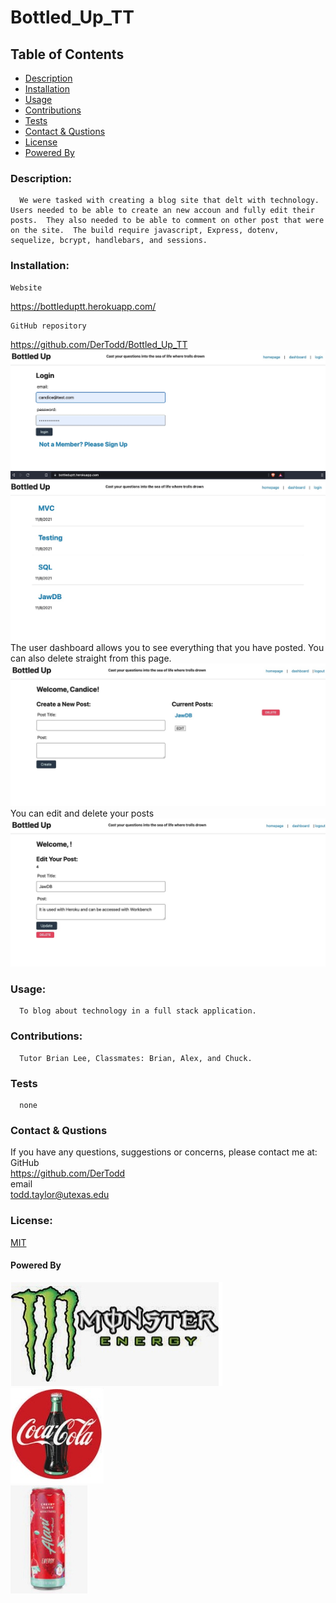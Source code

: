 # Bottled_Up_TT


  ## Table of Contents
  * [Description](#descrip)
  * [Installation](#install)
  * [Usage](#usage)
  * [Contributions](#contri)
  * [Tests](#tests)
  * [Contact & Qustions](#contact)
  * [License](#license)
  * [Powered By](#powered-by)
  <a name='descrip'></a>
  ### Description:
      We were tasked with creating a blog site that delt with technology.  Users needed to be able to create an new accoun and fully edit their posts.  They also needed to be able to comment on other post that were on the site.  The build require javascript, Express, dotenv, sequelize, bcrypt, handlebars, and sessions. 

  <a name='install'></a>
  ### Installation:
    Website
    
https://bottleduptt.herokuapp.com/

    GitHub repository

https://github.com/DerTodd/Bottled_Up_TT
![BottledUP](./assets/images/Sign_in.jpg)
![Welcome](./assets/images/Welcome_Screen.jpg)
The user dashboard allows you to see everything that you have posted.  You can also delete straight from this page.
![UserPage](./assets/images/User_Page.jpg)
You can edit and delete your posts
![Edit](./assets/images/Edit_Post.jpg)

  <a name='usage'></a>
  ### Usage: 
      To blog about technology in a full stack application.

  <a name='contri'></a>
  ### Contributions:
      Tutor Brian Lee, Classmates: Brian, Alex, and Chuck.

  <a name='tests'></a>
  ### Tests
      none

  <a name='contact'></a>
  ### Contact & Qustions
  If you have any questions, suggestions or concerns, please contact me at:  
  GitHub  
  https://github.com/DerTodd  
  email  
      todd.taylor@utexas.edu  

  <a name='licnese'></a>
  ### License:
  [MIT](https://opensource.org/licenses/MIT)

  <a name='powered-by'></a>
  #### Powered By
  ![Monster](./assets/images/monster.jpg)  
  ![Coke](./assets/images/coke.jpg)  
  ![Alani Nu](./assets/images/alani_nu.jpg) 